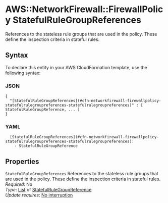 # AWS::NetworkFirewall::FirewallPolicy StatefulRuleGroupReferences<a name="aws-properties-networkfirewall-firewallpolicy-statefulrulegroupreferences"></a>

References to the stateless rule groups that are used in the policy\. These define the inspection criteria in stateful rules\. 

## Syntax<a name="aws-properties-networkfirewall-firewallpolicy-statefulrulegroupreferences-syntax"></a>

To declare this entity in your AWS CloudFormation template, use the following syntax:

### JSON<a name="aws-properties-networkfirewall-firewallpolicy-statefulrulegroupreferences-syntax.json"></a>

```
{
  "[StatefulRuleGroupReferences](#cfn-networkfirewall-firewallpolicy-statefulrulegroupreferences-statefulrulegroupreferences)" : [ StatefulRuleGroupReference, ... ]
}
```

### YAML<a name="aws-properties-networkfirewall-firewallpolicy-statefulrulegroupreferences-syntax.yaml"></a>

```
  [StatefulRuleGroupReferences](#cfn-networkfirewall-firewallpolicy-statefulrulegroupreferences-statefulrulegroupreferences): 
    - StatefulRuleGroupReference
```

## Properties<a name="aws-properties-networkfirewall-firewallpolicy-statefulrulegroupreferences-properties"></a>

`StatefulRuleGroupReferences`  <a name="cfn-networkfirewall-firewallpolicy-statefulrulegroupreferences-statefulrulegroupreferences"></a>
References to the stateless rule groups that are used in the policy\. These define the inspection criteria in stateful rules\.   
*Required*: No  
*Type*: [List](#aws-properties-networkfirewall-firewallpolicy-statefulrulegroupreferences) of [StatefulRuleGroupReference](aws-properties-networkfirewall-firewallpolicy-statefulrulegroupreference.md)  
*Update requires*: [No interruption](https://docs.aws.amazon.com/AWSCloudFormation/latest/UserGuide/using-cfn-updating-stacks-update-behaviors.html#update-no-interrupt)